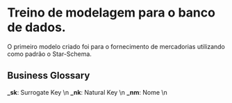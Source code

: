 # Treino de modelagem para o banco de dados.

O primeiro modelo criado foi para o fornecimento de mercadorias utilizando como padrão o Star-Schema.

## Business Glossary

**\_sk**: Surrogate Key \n
**\_nk**: Natural Key \n
**\_nm**: Nome \n
